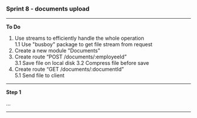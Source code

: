 ### Sprint 8 - documents upload

---

**To Do**
1. Use streams to efficiently handle the whole operation  
1.1 Use "busboy" package to get file stream from request
2. Create a new module "Documents"
3. Create route “POST /documents/:employeeId”  
3.1 Save file on local disk 
3.2 Compress file before save  
4. Create route “GET /documents/:documentId”  
5.1 Send file to client

---

**Step 1**

...

---
